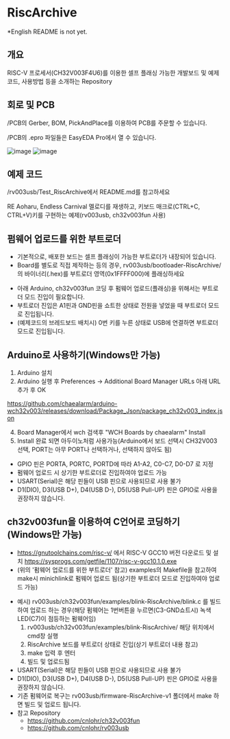 # RiscArchive
*English README is not yet.

## 개요
RISC-V 프로세서(CH32V003F4U6)를 이용한 셀프 플래싱 가능한 개발보드 및 예제 코드, 사용방법 등을 소개하는 Repository

## 회로 및 PCB
/PCB의 Gerber, BOM, PickAndPlace를 이용하여 PCB를 주문할 수 있습니다.

/PCB의 .epro 파일들은 EasyEDA Pro에서 열 수 있습니다.

![image](https://github.com/chaealarm/RiscArchive/assets/12396749/0721092c-2056-44c0-808e-987940667b7d)
![image](https://github.com/chaealarm/RiscArchive/assets/12396749/1f0afe7f-4689-4c78-9d91-c1dbc6189adc)

## 예제 코드
/rv003usb/Test_RiscArchive에서 README.md를 참고하세요

RE Aoharu, Endless Carnival 멜로디를 재생하고, 키보드 매크로(CTRL+C, CTRL+V)키를 구현하는 예제(rv003usb, ch32v003fun 사용)

## 펌웨어 업로드를 위한 부트로더
* 기본적으로, 배포한 보드는 셀프 플래싱이 가능한 부트로더가 내장되어 있습니다.
* Board를 별도로 직접 제작하는 등의 경우, rv003usb/bootloader-RiscArchive/의 바이너리(.hex)를 부트로더 영역(0x1FFFF000)에 플래싱하세요


- 아래 Arduino, ch32v003fun 코딩 후 펌웨어 업로드(플래싱)을 위해서는 부트로더 모드 진입이 필요합니다.
- 부트로더 진입은 A1핀과 GND핀을 쇼트한 상태로 전원을 넣었을 때 부트로더 모드로 진입됩니다.
- (예제코드의 브레드보드 배치시) 0번 키를 누른 상태로 USB에 연결하면 부트로더 모드로 진입됩니다.

## Arduino로 사용하기(Windows만 가능)
1. Arduino 설치
2. Arduino 실행 후 Preferences → Additional Board Manager URLs 아래 URL 추가 후 OK

https://github.com/chaealarm/arduino-wch32v003/releases/download/Package_Json/package_ch32v003_index.json

4. Board Manager에서 wch 검색후 "WCH Boards by chaealarm" Install
5. Install 완료 되면 아두이노처럼 사용가능(Arduino에서 보드 선택시 CH32V003 선택, PORT는 아무 PORT나 선택하거나, 선택하지 않아도 됨)
* GPIO 핀은 PORTA, PORTC, PORTD에 따라 A1-A2, C0-C7, D0-D7 로 지정
* 펌웨어 업로드 시 상기한 부트로더로 진입하여야 업로드 가능
* USART(Serial)은 해당 핀들이 USB 핀으로 사용되므로 사용 불가
* D1(DIO), D3(USB D+), D4(USB D-), D5(USB Pull-UP) 핀은 GPIO로 사용을 권장하지 않습니다. 

## ch32v003fun을 이용하여 C언어로 코딩하기(Windows만 가능)
- https://gnutoolchains.com/risc-v/ 에서 RISC-V GCC10 버전 다운로드 및 설치 https://sysprogs.com/getfile/1107/risc-v-gcc10.1.0.exe
- (위의 '펌웨어 업로드를 위한 부트로더' 참고) examples의 Makefile을 참고하여 make시 minichlink로 펌웨어 업로드 됨(상기한 부트로더 모드로 진입하여야 업로드 가능)
* 예시) rv003usb/ch32v003fun/examples/blink-RiscArchive/blink.c 를 빌드하여 업로드 하는 경우(해당 펌웨어는 1번버튼을 누르면(C3-GND쇼트시) 녹색 LED(C7)이 점등하는 펌웨어임)
  1. rv003usb/ch32v003fun/examples/blink-RiscArchive/ 해당 위치에서 cmd창 실행
  2. RiscArchive 보드를 부트로더 상태로 진입(상기 부트로더 내용 참고)
  3. make 입력 후 엔터
  4. 빌드 및 업로드됨
* USART(Serial)은 해당 핀들이 USB 핀으로 사용되므로 사용 불가
* D1(DIO), D3(USB D+), D4(USB D-), D5(USB Pull-UP) 핀은 GPIO로 사용을 권장하지 않습니다.
* 기존 펌웨어로 복구는 rv003usb/firmware-RiscArchive-v1 폴더에서 make 하면 빌드 및 업로드 됩니다.
* 참고 Repository
  - https://github.com/cnlohr/ch32v003fun
  - https://github.com/cnlohr/rv003usb
